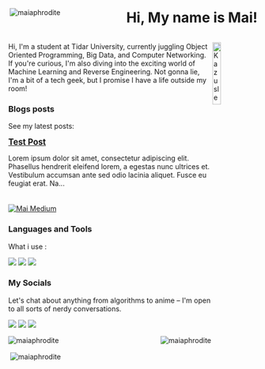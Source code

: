 <div style="display: flex; justify-content: space-between; align-items: center;">
  <img align="right" src="https://komarev.com/ghpvc/?username=maiaphrodite&label=Profile%20views&color=0e75b6&style=flat" alt="maiaphrodite" />
  <h1>Hi, My name is Mai!</h1>
</div>
<div>
<img align="right" src="https://github.com/user-attachments/assets/ebe49f4e-4521-4cc0-aec9-120d6f3e894f" alt="Kazusleep" width="18%"/>
<p>Hi, I'm a student at Tidar University, currently juggling Object Oriented Programming, Big Data, and Computer Networking. If you're curious, I'm also diving into the exciting world of Machine Learning and Reverse Engineering. Not gonna lie, I'm a bit of a tech geek, but I promise I have a life outside my room!</p>
</div>
<div>
<h3> Blogs posts </h3>
<p>See my latest posts: </p>
  <!--START_SECTION:medium-->
<div style="display: flex; align-items: center; margin-bottom: 20px;">
  <div>
    <a href="https://medium.com/@roekhan.dani.maulana/test-post-a7b6f834ef3f?source=rss-2ccd4ade5562------2" style="font-size: 1.2em; font-weight: bold;">Test Post</a>
    <p><p>Lorem ipsum dolor sit amet, consectetur adipiscing elit. Phasellus hendrerit eleifend lorem, a egestas nunc ultrices et. Vestibulum accumsan ante sed odio lacinia aliquet. Fusce eu feugiat erat. Na...</p>
  </div>
</div>

  <!--END_SECTION:medium-->
  [![Mai Medium](https://github-readme-medium.vercel.app/?username=roekhan.dani.maulana&limit=10)](https://medium.com/@roekhan.dani.maulana)
</div>
<div>
  <h3> Languages and Tools</h3>
  <p>What i use :</p>
  <img src="https://img.shields.io/badge/Python-ffde57?style=flat&logo=python&logoColor=4584b6)" /> <img src="https://img.shields.io/badge/MySQL-f29111?style=flat&logo=mysql&logoColor=00758f"/>
  <img src="https://img.shields.io/badge/Flutter-042b59?style=flat&logo=flutter&logoColor=027DFD"/>
</div>
<div>
  <h3> My Socials </h3>
  <p>Let's chat about anything from algorithms to anime – I'm open to all sorts of nerdy conversations.</p>
  <img src="https://img.shields.io/badge/X-000000?style=flat-square&logo=x&logoColor=white&link=https%3A%2F%2Fx.com%2FIts_Maiiiiii"/> <img src="https://img.shields.io/badge/Facebook-0866ff?style=flat-square&logo=facebook&logoColor=white&link=https%3A%2F%2Fwww.facebook.com%2Fmai.aphroditee"/> <img src="https://img.shields.io/badge/Instagram-833AB4?style=flat-square&logo=instagram&logoColor=white&link=https%3A%2F%2Fwww.instagram.com%2Fmai_ai__%2F"/>
</div>
<div>
  <p><img align="right" src="https://github-readme-stats.vercel.app/api/top-langs?username=maiaphrodite&show_icons=true&locale=en&layout=compact&theme=panda&bg_color=00000000" alt="maiaphrodite" /></p>
  <p><img align="center" src="https://github-readme-streak-stats.herokuapp.com/?user=maiaphrodite&theme=panda&bg_color=00000000" alt="maiaphrodite" /></p>
  <p>&nbsp;<img align="center" src="https://github-readme-stats.vercel.app/api?username=maiaphrodite&show_icons=true&locale=en&theme=panda&bg_color=00000000" alt="maiaphrodite" />
</div>
